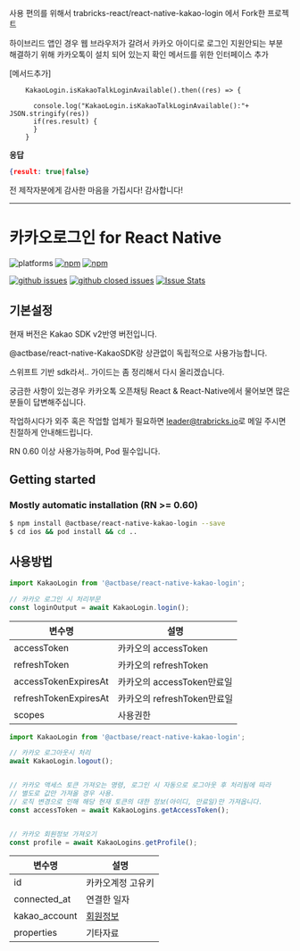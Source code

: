 
사용 편의를 위해서 trabricks-react/react-native-kakao-login 에서 Fork한 프로젝트 

하이브리드 앱인 경우 웹 브라우저가 갈려서 카카오 아이디로 로그인 지원안되는 부분 해결하기 위해 
카카오톡이 설치 되어 있는지 확인 메서드를 위한 인터페이스 추가  

[메서드추가]

```javacript
    KakaoLogin.isKakaoTalkLoginAvailable().then((res) => {
    
      console.log("KakaoLogin.isKakaoTalkLoginAvailable():"+ JSON.stringify(res))
      if(res.result) {
      }
    }
```

**응답**
``` json
{result: true|false}
```


전 제작자분에게 감사한 마음을 가집시다!
감사합니다!

---


# 카카오로그인 for React Native

![platforms](https://img.shields.io/badge/platforms-Android%20%7C%20iOS-brightgreen.svg?style=flat-square&colorB=191A17)
[![npm](https://img.shields.io/npm/v/@actbase/react-native-kakao-login.svg?style=flat-square)](https://www.npmjs.com/package/@actbase/react-native-kakao-login)
[![npm](https://img.shields.io/npm/dm/@actbase/react-native-kakao-login.svg?style=flat-square&colorB=007ec6)](https://www.npmjs.com/package/@actbase/react-native-kakao-login)


[![github issues](https://img.shields.io/github/issues/trabricks/react-native-kakao-login.svg?style=flat-square)](https://github.com/trabricks/react-native-kakao-login/issues)
[![github closed issues](https://img.shields.io/github/issues-closed/trabricks/react-native-kakao-login.svg?style=flat-square&colorB=44cc11)](https://github.com/trabricks/react-native-kakao-login/issues?q=is%3Aissue+is%3Aclosed)
[![Issue Stats](https://img.shields.io/issuestats/i/github/trabricks/react-native-kakao-login.svg?style=flat-square&colorB=44cc11)](http://github.com/trabricks/react-native-kakao-login/issues)

## 기본설정

현재 버전은 Kakao SDK v2반영 버전입니다.

@actbase/react-native-KakaoSDK랑 상관없이 독립적으로 사용가능합니다.

스위프트 기반 sdk라서.. 가이드는 좀 정리해서 다시 올리겠습니다.

궁금한 사항이 있는경우 카카오톡 오픈채팅 React & React-Native에서 물어보면 많은 분들이 답변해주십니다.

작업하시다가 외주 혹은 작업할 업체가 필요하면 [leader@trabricks.io](mailto:leader@trabricks.io)로 메일 주시면 친절하게 안내해드립니다.

RN 0.60 이상 사용가능하며, Pod 필수입니다.


## Getting started

### Mostly automatic installation (RN >= 0.60)

```bash
$ npm install @actbase/react-native-kakao-login --save
$ cd ios && pod install && cd ..
```

## 사용방법

```js
import KakaoLogin from '@actbase/react-native-kakao-login';

// 카카오 로그인 시 처리부문
const loginOutput = await KakaoLogin.login();

```

|변수명       |설명               |
|-----------|------------------|
|accessToken|카카오의 accessToken|
|refreshToken|카카오의 refreshToken|
|accessTokenExpiresAt|카카오의 accessToken만료일|
|refreshTokenExpiresAt|카카오의 refreshToken만료일|
|scopes|사용권한|


```js
import KakaoLogin from '@actbase/react-native-kakao-login';

// 카카오 로그아웃시 처리
await KakaoLogin.logout();


// 카카오 액세스 토큰 가져오는 명령, 로그인 시 자동으로 로그아웃 후 처리됨에 따라
// 별도로 값만 가져올 경우 사용.
// 로직 변경으로 인해 해당 현재 토큰의 대한 정보(아이디, 만료일)만 가져옵니다. 
const accessToken = await KakaoLogins.getAccessToken();


// 카카오 회원정보 가져오기
const profile = await KakaoLogins.getProfile();

```

|변수명|설명               |
|--|------------------|
|id|카카오계정 고유키|
|connected_at|연결한 일자|
|kakao_account|[회원정보](https://developers.kakao.com/sdk/reference/ios-legacy/release/Classes/KOUserMe.html)|
|properties|기타자료|
